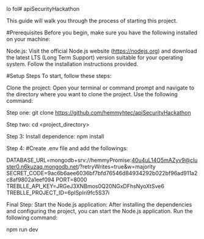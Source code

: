 lo fol# apiSecurityHackathon

This guide will walk you through the process of starting this project.

#Prerequisites
Before you begin, make sure you have the following installed on your machine:

Node.js: Visit the official Node.js website (https://nodejs.org) and download the latest LTS (Long Term Support) version suitable for your operating system. Follow the installation instructions provided.


#Setup Steps
To start, follow these steps:

Clone the project: Open your terminal or command prompt and navigate to the directory where you want to clone the project. Use the following command:

Step one:
git clone https://github.com/hemmyhtec/apiSecurityHackathon

Step two:
cd <project_directory>

Step 3:
Install dependence: npm install

Step 4: 
#Create .env file and add the followings: 

DATABASE_URL=mongodb+srv://hemmyPromise:40u4uL14O5mAZyv9@cluster0.n6kuzaq.mongodb.net/?retryWrites=true&w=majority
SECRET_CODE=9ac6b6aee6036bf7bfd76546d84934292b022bf96ad911a2c8af9802a1eef094
PORT=8000
TREBLLE_API_KEY=JRGeJ3XNBmos0Q20NGxDFhsNyoXtSve6
TREBLLE_PROJECT_ID=6plSpIri9fc5S37i

Final Step:
Start the Node.js application: After installing the dependencies and configuring the project, you can start the Node.js application. Run the following command:

npm run dev
